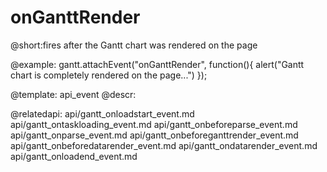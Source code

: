 onGanttRender
=============
@short:fires after the Gantt chart was rendered on the page
	


@example:
gantt.attachEvent("onGanttRender", function(){
	alert("Gantt chart is completely rendered on the page...")
});



@template:	api_event
@descr:


@relatedapi:
    api/gantt_onloadstart_event.md
    api/gantt_ontaskloading_event.md
	api/gantt_onbeforeparse_event.md
	api/gantt_onparse_event.md
	api/gantt_onbeforeganttrender_event.md
    api/gantt_onbeforedatarender_event.md
    api/gantt_ondatarender_event.md
    api/gantt_onloadend_event.md